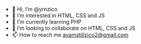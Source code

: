 - 👋 Hi, I’m @yrnzico
- 👀 I’m interested in HTML, CSS and JS
- 🌱 I’m currently learning PHP
- 💞️ I’m looking to collaborate on HTML, CSS and JS
- 📫 How to reach me ayamstillzico2@gmail.com

<!---
yrnzico/yrnzico is a ✨ special ✨ repository because its `README.md` (this file) appears on your GitHub profile.
You can click the Preview link to take a look at your changes.
--->
